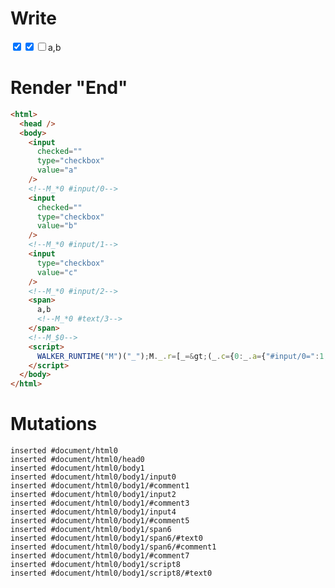 # Write
  <input value=a checked type=checkbox><!--M_*0 #input/0--><input value=b checked type=checkbox><!--M_*0 #input/1--><input value=c type=checkbox><!--M_*0 #input/2--><span>a,b<!--M_*0 #text/3--></span><!--M_$0--><script>WALKER_RUNTIME("M")("_");M._.r=[_=>(_.c={0:_.a={"#input/0=":1,"#input/0:":_.b=["a","b"],"#input/1=":1,"#input/1:":_.b,"#input/2=":1,"#input/2:":_.b,checkedValue:_.b}},_.a["#input/0;"]=_._["__tests__/template.marko_0/checkedValueChange"](_.a),_.a["#input/1;"]=_._["__tests__/template.marko_0/checkedValueChange_0"](_.a),_.a["#input/2;"]=_._["__tests__/template.marko_0/checkedValueChange_0"](_.a),_.c),0,"__tests__/template.marko_0",0];M._.w()</script>


# Render "End"
```html
<html>
  <head />
  <body>
    <input
      checked=""
      type="checkbox"
      value="a"
    />
    <!--M_*0 #input/0-->
    <input
      checked=""
      type="checkbox"
      value="b"
    />
    <!--M_*0 #input/1-->
    <input
      type="checkbox"
      value="c"
    />
    <!--M_*0 #input/2-->
    <span>
      a,b
      <!--M_*0 #text/3-->
    </span>
    <!--M_$0-->
    <script>
      WALKER_RUNTIME("M")("_");M._.r=[_=&gt;(_.c={0:_.a={"#input/0=":1,"#input/0:":_.b=["a","b"],"#input/1=":1,"#input/1:":_.b,"#input/2=":1,"#input/2:":_.b,checkedValue:_.b}},_.a["#input/0;"]=_._["__tests__/template.marko_0/checkedValueChange"](_.a),_.a["#input/1;"]=_._["__tests__/template.marko_0/checkedValueChange_0"](_.a),_.a["#input/2;"]=_._["__tests__/template.marko_0/checkedValueChange_0"](_.a),_.c),0,"__tests__/template.marko_0",0];M._.w()
    </script>
  </body>
</html>
```

# Mutations
```
inserted #document/html0
inserted #document/html0/head0
inserted #document/html0/body1
inserted #document/html0/body1/input0
inserted #document/html0/body1/#comment1
inserted #document/html0/body1/input2
inserted #document/html0/body1/#comment3
inserted #document/html0/body1/input4
inserted #document/html0/body1/#comment5
inserted #document/html0/body1/span6
inserted #document/html0/body1/span6/#text0
inserted #document/html0/body1/span6/#comment1
inserted #document/html0/body1/#comment7
inserted #document/html0/body1/script8
inserted #document/html0/body1/script8/#text0
```